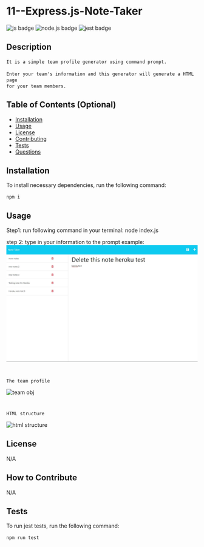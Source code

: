 # 11--Express.js-Note-Taker

![js badge](https://img.shields.io/badge/TECHOLOGY-JAVASCRIPT%20ES6-orange)
![node.js badge](https://img.shields.io/badge/TECHOLOGY-NODE.JS%20V16-success)
![jest badge](https://img.shields.io/badge/TECHOLOGY-UUID-orange)

## Description

    It is a simple team profile generator using command prompt. 

    Enter your team's information and this generator will generate a HTML page 
    for your team members.      

## Table of Contents (Optional)

- [Installation](#installation)
- [Usage](#usage)
- [License](#license)
- [Contributing](#contributing)
- [Tests](#tests)
- [Questions](#questions)

## Installation

To install necessary dependencies, run the following command: 

    npm i  

## Usage

Step1: run following command in your terminal:
    node index.js 

step 2: type in your information to the prompt
    example:
![example](./images/example.JPG)

#
    The team profile
![team obj](./images/team%20object.JPG)
#
    HTML structure
![html structure](./images/html%20structure.JPG)

## License

N/A

## How to Contribute

N/A

## Tests

To run jest tests, run the following command: 
    
    npm run test
